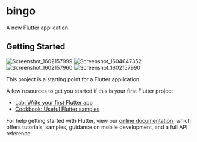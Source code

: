 # bingo

A new Flutter application.

## Getting Started

![Screenshot_1602157999](https://user-images.githubusercontent.com/57533849/98523958-8f56b900-229c-11eb-8d81-4be1d816dc2b.png)
![Screenshot_1604647352](https://user-images.githubusercontent.com/57533849/98523982-9978b780-229c-11eb-92d7-256797850418.png)
![Screenshot_1602157960](https://user-images.githubusercontent.com/57533849/98523999-a1d0f280-229c-11eb-943e-e1e6c87b1686.png)
![Screenshot_1602157990](https://user-images.githubusercontent.com/57533849/98524018-a85f6a00-229c-11eb-8229-c108c8f4f130.png)

This project is a starting point for a Flutter application.

A few resources to get you started if this is your first Flutter project:

- [Lab: Write your first Flutter app](https://flutter.dev/docs/get-started/codelab)
- [Cookbook: Useful Flutter samples](https://flutter.dev/docs/cookbook)

For help getting started with Flutter, view our
[online documentation](https://flutter.dev/docs), which offers tutorials,
samples, guidance on mobile development, and a full API reference.
